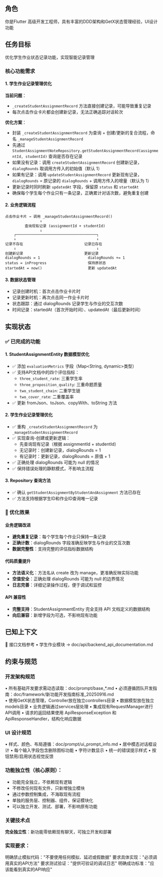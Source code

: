 ## 角色
你是Flutter 高级开发工程师，具有丰富的DDD架构和GetX状态管理经验，UI设计功能

## 任务目标
优化学生作业状态记录功能，实现智能记录管理

### 核心功能需求

#### 1. 学生作业记录管理优化
**当前问题**：
- `_createStudentAssignmentRecord` 方法直接创建记录，可能导致重复记录
- 每次点击作业卡片都会创建新记录，无法正确追踪对话轮次

**优化方案**：
- 封装 `_createStudentAssignmentRecord` 为查询 + 创建/更新的复合流程，命名 `_manageStudentAssignmentRecord`
- 先通过 `StudentAssignmentNoteRepository.getStudentAssignmentRecord(assignmentId, studentId)` 查询是否存在记录
- 如果没有记录：调用 `createStudentAssignmentRecord` 创建新记录，`dialogRounds` 取调用方传入的初始值（默认 1）
- 如果有记录：调用 `updateStudentAssignmentRecord` 更新现有记录，`dialogRounds` = 原记录的 `dialogRounds` + 调用方传入的增量（默认为 1）
- 更新记录时同时刷新 `updatedAt` 字段，保留原 `status` 和 `startedAt`
- 确保每个学生每个作业只有一条记录，正确累计对话次数，避免重复创建

#### 2. 业务逻辑流程
```
点击作业卡片 → 调用 _manageStudentAssignmentRecord()
                ↓
         查询现有记录 (assignmentId + studentId)
                ↓
    ┌─────────────────────────────────────┐
    ↓                                     ↓
记录不存在                            记录已存在
    ↓                                     ↓
创建新记录                            更新记录
dialogRounds = 1                      dialogRounds += 1
status = inProgress                   保持原状态
startedAt = now()                     更新 updatedAt
```

#### 3. 数据状态管理
- 记录创建时机：首次点击作业卡片时
- 记录更新时机：再次点击同一作业卡片时
- 状态跟踪：通过 dialogRounds 记录学生与作业的交互次数
- 时间记录：startedAt（首次开始时间）、updatedAt（最后更新时间）

## 实现状态

### ✅ 已完成的功能

#### 1. StudentAssignmentEntity 数据模型优化
- ✅ 添加 `evaluationMetrics` 字段（Map<String, dynamic>类型）
- ✅ 支持API文档中的四个评估指标：
  - `three_student_rate`: 三重学生率
  - `three_proposition_quality`: 三重命题质量  
  - `two_student_chain`: 二重学生链
  - `two_cover_rate`: 二重覆盖率
- ✅ 更新 fromJson、toJson、copyWith、toString 方法

#### 2. 学生作业记录管理优化
- ✅ 重构 `_createStudentAssignmentRecord` 为 `_manageStudentAssignmentRecord`
- ✅ 实现查询-创建或更新逻辑：
  - 先查询现有记录（根据 assignmentId + studentId）
  - 无记录时：创建新记录，dialogRounds = 1
  - 有记录时：更新记录，dialogRounds = 原值 + 1
- ✅ 正确处理 dialogRounds 可能为 null 的情况
- ✅ 保持错误处理的静默模式，不影响主流程

#### 3. Repository 查询方法
- ✅ 确认 `getStudentAssignmentByStudentAndAssignment` 方法已存在
- ✅ 方法支持根据学生ID和作业ID查询唯一记录

### 🎯 优化效果

#### 业务逻辑改进
- **避免重复记录**：每个学生每个作业只保持一条记录
- **正确计数**：dialogRounds 字段准确反映学生与作业的交互次数  
- **数据完整性**：支持完整的评估指标数据结构

#### 代码质量提升
- **方法语义化**：方法名从 create 改为 manage，更准确反映实际功能
- **空值安全**：正确处理 dialogRounds 可能为 null 的边界情况
- **日志完善**：详细记录操作过程，便于调试和监控

#### API 兼容性
- **完整支持**：StudentAssignmentEntity 完全支持 API 文档定义的数据结构
- **向后兼容**：新增字段为可选，不影响现有功能

## 已知上下文
📑 接口文档参考
• 学生作业模块 → doc/api/backend_api_documentation.md


## 约束与规范

### 开发架构规范
• 所有基础开发要求需动态读取：doc/prompt/base_*.md
• 必须遵循团队开发指南：doc/framework/新功能开发指南标准_20250916.md  
• 使用GetX状态管理，Controller放在独立controllers目录
• 数据模型放在独立models目录
• 业务逻辑通过services层处理
• 集成现有RequestManager进行API调用
• 请求的返回结果使用  ApiResponseException  和 ApiResponseHandler，结构化响应数据


### UI 设计规范
• 样式、颜色、布局遵循：doc/prompt/ui_prompt_info.md
• 居中模态对话框设计
• 每个输入字段包含删除图标功能
• 字符计数显示
• 统一的错误提示样式
• 按钮禁用/启用状态视觉反馈

### **功能独立性**（核心原则）：
   - 功能完全独立，不依赖现有逻辑  
   - 不修改任何现有文件，只新增独立模块
   - 通过参数控制集成，不海取现有流程
   - 单独的服务层、控制器、组件，保证模块化
   - 可以独立开发、测试、部署，不影响原有功能

### 关键技术点
  **完全独立性**：新功能零依赖现有聊天，可独立开发和部署

### 实现要求：
明确禁止模拟代码："不要使用任何模拟、延迟或假数据"
要求具体实现："必须调用真实的API方法"
要求测试验证："提供可验证的调试日志"
明确成功标准："应该能看到真实的API响应"
